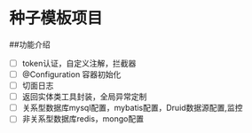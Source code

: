 # 种子模板项目
##功能介绍
-[ ] token认证，自定义注解，拦截器
-[ ] @Configuration 容器初始化
-[ ] 切面日志
-[ ] 返回实体类工具封装，全局异常定制
-[ ] 关系型数据库mysql配置，mybatis配置，Druid数据源配置,监控
-[ ] 非关系型数据库redis，mongo配置
